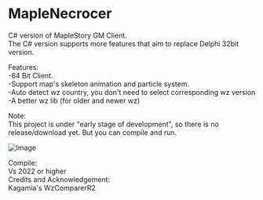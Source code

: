 # MapleNecrocer
C# version of MapleStory GM Client.  
The C# version supports more features that aim to replace Delphi 32bit version.  

Features:  
-64 Bit Client.  
-Support map's skeleton animation and particle system.  
-Auto detect wz country, you don't need to select corresponding wz version   
-A better wz lib (for older and newer wz)   

Note:  
This project is under "early stage of development", so there is no release/download yet. But you can compile and run.  

![Image](https://github.com/Elem8100/MapleNecrocer/blob/master/MapleNecrocer/1.gif)

Compile:  
Vs 2022 or higher  
Credits and Acknowledgement:  
Kagamia's WzComparerR2  


